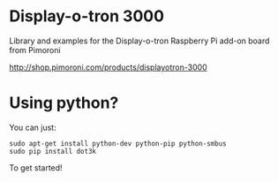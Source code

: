 Display-o-tron 3000
===================

Library and examples for the Display-o-tron Raspberry Pi add-on board from Pimoroni

http://shop.pimoroni.com/products/displayotron-3000


Using python?
=============

You can just:

    sudo apt-get install python-dev python-pip python-smbus
    sudo pip install dot3k

To get started!
